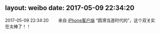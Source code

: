 layout: weibo
date: 2017-05-09 22:34:20
---
2017-05-09 22:34:20  &nbsp;&nbsp;&nbsp;&nbsp;&nbsp;&nbsp; 来自 <a href="http://app.weibo.com/t/feed/9ksdit" rel="nofollow">iPhone客户端</a>
“圆滑当道时代的”，这个双关实在太棒了！！ ​​​
